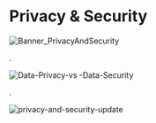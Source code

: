 # Privacy & Security



![Banner_PrivacyAndSecurity](https://user-images.githubusercontent.com/55116927/187592085-ee8d32e5-51a3-4503-b652-a61b96f09ef3.png)


.

![Data-Privacy-vs -Data-Security](https://user-images.githubusercontent.com/55116927/187591628-81ae94af-797e-4e41-8f34-fbbe44d2a2ea.png)


.

![privacy-and-security-update](https://user-images.githubusercontent.com/55116927/187591668-bb64353a-c16a-451d-aea5-271e71e9f520.jpg)
